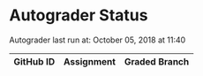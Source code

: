 # Autograder Status
Autograder last run at: October 05, 2018 at 11:40

| GitHub ID | Assignment | Graded Branch |
|-----------|------------|---------------|
